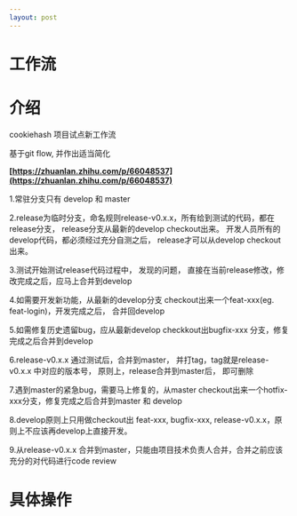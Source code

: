 ```yaml
---
layout: post
---
```



# 工作流

# 介绍

cookiehash 项目试点新工作流

基于git flow, 并作出适当简化

**[https://zhuanlan.zhihu.com/p/66048537](https://zhuanlan.zhihu.com/p/66048537)**

1.常驻分支只有 develop 和 master

2.release为临时分支，命名规则release-v0.x.x，所有给到测试的代码，都在release分支， release分支从最新的develop checkout出来。 开发人员所有的develop代码，都必须经过充分自测之后， release才可以从develop checkout 出来。

3.测试开始测试release代码过程中， 发现的问题， 直接在当前release修改，修改完成之后，应马上合并到develop

4.如需要开发新功能，从最新的develop分支 checkout出来一个feat-xxx(eg. feat-login)，开发完成之后， 合并回develop

5.如需修复历史遗留bug，应从最新develop checkkout出bugfix-xxx 分支，修复完成之后合并到develop

6.release-v0.x.x 通过测试后，合并到master， 并打tag，tag就是release-v0.x.x 中对应的版本号， 原则上，release合并到master后， 即可删除

7.遇到master的紧急bug，需要马上修复的，从master checkout出来一个hotfix-xxx分支，修复完成之后合并到master 和 develop

8.develop原则上只用做checkout出 feat-xxx, bugfix-xxx, release-v0.x.x，原则上不应该再develop上直接开发。

9.从release-v0.x.x 合并到master，只能由项目技术负责人合并，合并之前应该充分的对代码进行code review

# 具体操作